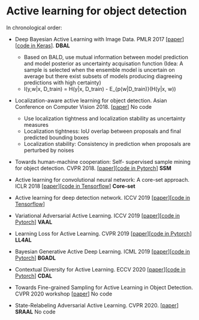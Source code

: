 
# Active learning for object detection

In chronological order: 

- Deep Bayesian Active Learning with Image Data. PMLR 2017 [[paper](http://proceedings.mlr.press/v70/gal17a/gal17a.pdf)][[code in Keras](https://github.com/Riashat/Deep-Bayesian-Active-Learning)]. **DBAL**
    - Based on BALD, use mutual information between model prediction and model posterior as uncertainty acquisation function (Idea: A sample is selected when the ensemble model is uncertain on average but there exist subsets of models producing diagreeing predictions with high certainty)
    - I(y,w|x, D_train) = H(y|x, D_train) - E_{p(w|D_train)}(H(y|x, w))

- Localization-aware active learning for object detection. Asian Conference on Computer Vision 2018. [[paper](https://arxiv.org/pdf/1801.05124.pdf)] No code
    - Use localization tightness and localization stability as uncertainty measures
    - Localization tightness: IoU overlap between proposals and final predicted bounding boxes
    - Localization stability: Consistency in prediction when proposals are perturbed by noises
     
- Towards human-machine cooperation: Self- supervised sample mining for object detection. CVPR 2018. [[paper](https://arxiv.org/pdf/1803.09867.pdf)][[code in Pytorch](https://github.com/yanxp/SSM-Pytorch)] **SSM**
- Active learning for convolutional neural network: A core-set approach. ICLR 2018 [[paper](https://arxiv.org/pdf/1708.00489.pdf)][[code in Tensorflow](https://github.com/ozansener/active_learning_coreset)] **Core-set**

- Active learning for deep detection network. ICCV 2019 [[paper](https://arxiv.org/pdf/1911.09168.pdf)][[code in Tensorflow](https://gitlab.com/haghdam/deep_active_learning/-/tree/master)]
- Variational Adversarial Active Learning. ICCV 2019 [[paper](https://openaccess.thecvf.com/content_ICCV_2019/papers/Sinha_Variational_Adversarial_Active_Learning_ICCV_2019_paper.pdf)][[code in Pytorch](https://github.com/sinhasam/vaal)] **VAAL**
- Learning Loss for Active Learning. CVPR 2019 [[paper](https://openaccess.thecvf.com/content_CVPR_2019/papers/Yoo_Learning_Loss_for_Active_Learning_CVPR_2019_paper.pdf)][[code in Pytorch](https://github.com/Mephisto405/Learning-Loss-for-Active-Learning)] **LL4AL**
- Bayesian Generative Active Deep Learning. ICML 2019 [[paper](https://arxiv.org/pdf/1904.11643.pdf)][[code in Pytorch](https://github.com/toantm/BGADL)] **BGADL**

- Contextual Diversity for Active Learning. ECCV 2020 [[paper](https://arxiv.org/pdf/2008.05723)][[code in Pytorch](https://github.com/sharat29ag/CDAL)] **CDAL**
- Towards Fine-grained Sampling for Active Learning in Object Detection. CVPR 2020 workshop [[paper](https://openaccess.thecvf.com/content_CVPRW_2020/papers/w54/Desai_Towards_Fine-Grained_Sampling_for_Active_Learning_in_Object_Detection_CVPRW_2020_paper.pdf)] No code
- State-Relabeling Adversarial Active Learning. CVPR 2020. [[paper](https://openaccess.thecvf.com/content_CVPR_2020/papers/Zhang_State-Relabeling_Adversarial_Active_Learning_CVPR_2020_paper.pdf)] **SRAAL** No code





